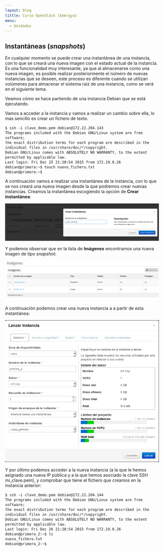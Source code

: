 ```yaml
---
layout: blog
tittle: Curso OpenStack (Emergya)
menu:
  - Unidades
---
```


## Instantáneas (*snapshots*)

En cualquier momento se puede crear una instantánea de una instancia,
con lo que se creará una nueva imagen con el estado actual de la
instancia. Es una funcionalidad muy interesante, ya que al almacenarse
como una nueva imagen, es posible realizar posteriormente el número de
nuevas instancias que se deseen, este proceso es diferente cuando se
utilizan volúmenes para almacenar el sistema raíz de una instancia,
como se verá en el siguiente tema.

Veamos cómo se hace partiendo de una instancia Debian que se está
ejecutando.

Vamos a acceder a la instancia y vamos a realizar un cambio sobre
ella, lo mas sencillo es crear un fichero de texto.

	$ ssh -i clave_demo.pem debian@172.22.204.143			
	The programs included with the Debian GNU/Linux system are free software;
	the exact distribution terms for each program are described in the
	individual files in /usr/share/doc/*/copyright.			
	Debian GNU/Linux comes with ABSOLUTELY NO WARRANTY, to the extent
	permitted by applicable law.
	Last login: Fri Dec 25 21:20:54 2015 from 172.19.0.26
	debian@primera:~$ touch nuevo_fichero.txt
	debian@primera:~$


A continuación vamos a realizar una instantánea de la instancia,
con lo que se nos creará una nueva imagen desde la que podremos crear
nuevas instancias. Creamos la instantánea escogiendo la opción de **Crear instantánea**:


![snapshot](img/instantanea/01.png)

Y podemos observar que en la lista de **Imágenes** encontramos una nueva
  imagen de tipo *snapshot*:


![snapshot](img/instantanea/02.png)

A continuación podemos crear una nueva instancia a a partir de esta
  instantánea: 


![snapshot](img/instantanea/03.png)


Y por último podemos acceder a la nueva instancia (a la que le
hemos asignado una nueva IP pública y a la que hemos asociado la
clave SSH mi_clave.pem), y comprobar que tiene el fichero que
creamos en la instancia anterior: 

	$ ssh -i clave_demo.pem debian@172.22.204.144			
	The programs included with the Debian GNU/Linux system are free software;
	the exact distribution terms for each program are described in the
	individual files in /usr/share/doc/*/copyright.			
	Debian GNU/Linux comes with ABSOLUTELY NO WARRANTY, to the extent
	permitted by applicable law.
	Last login: Fri Dec 26 21:20:54 2015 from 172.19.0.26
	debian@primera_2:~$ ls
	nuevo_fichero.txt
	debian@primera_2:~$ 

